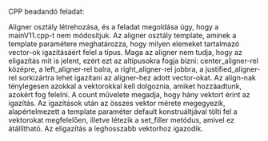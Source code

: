 CPP beadandó feladat:

Aligner osztály létrehozása, és a feladat megoldása úgy, hogy a
mainV11.cpp-t nem módosítjuk. Az aligner osztály template, aminek a
template paramétere meghatározza, hogy milyen elemeket tartalmazó
vector-ok igazításáért felel a típus. Maga az aligner nem tudja, hogy az
eligazítás mit is jelent, ezért ezt az altípusokra fogja bízni:
center_aligner-rel  középre, a left_aligner-rel balra, a right_aligner-rel
jobbra, a justified_aligner-rel sorkizártra lehet igazítani az aligner-hez
adott vector-okat. Az align-nak ténylegesen azokkal a vektorokkal kell
dolgoznia, amiket hozzáadtunk, azokért fog felelni. A count művelete
megadja, hogy hány vektort érint az igazítás. Az igazítások után az összes
vektor mérete megegyezik, alapértelmezett a template paraméter default
konstruáltjával tölti fel a vektorokat megfelelően, illetve létezik a
set_filler metódus, amivel ez átállítható. Az eligazítás a leghosszabb
vektorhoz igazodik.
